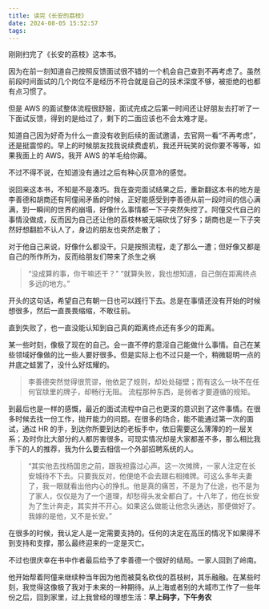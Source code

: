 ```yaml
---
title: 读完《长安的荔枝》
date: 2024-08-05 15:52:57
tags:
---
```


刚刚扫完了《长安的荔枝》这本书。

因为在前一刻知道自己按照反馈面试很不错的一个机会自己查到不再考虑了。虽然前段时间面试的几个岗位不是经历不符合就是自己的技术深度不够，被拒绝的也都有点习惯了。

但是 AWS 的面试整体流程很舒服，面试完成之后第一时间还让好朋友去打听了一下面试反馈，得到的是给过了，剩下的二面应该也不会太难才是。

知道自己因为好奇为什么一直没有收到后续的面试邀请，去官网一看“不再考虑”，还是挺震惊的。早上的时候朋友找我说续费虚机，我还开玩笑的说你要不等等，如果我面上的 AWS，我开 AWS 的羊毛给你薅。

不过不得不说，在知道没有通过之后有种心灰意冷的感觉。

说回来这本书，不知是不是凑巧。我在查完面试结果之后，重新翻这本书的地方是李善德和胡商还有阿僮闹矛盾的时候，正好能感受到李善德从前一段时间的信心满满，到一瞬间的世界的崩塌，好像什么事情都一下子突然失控了。阿僮交代自己的事情没做成，反而因为自己还让他的荔枝林被无端砍伐了好多；胡商也是一下子突然好想翻脸不认人了，身边的朋友也突然走散了；

对于他自己来说，好像什么都没干。只是按照流程，走了那么一遭；但好像又都是自己的所作所为，反而给朋友们带来了杀生之祸

> “没成算的事，你干嘛还干？”
> “就算失败，我也想知道，自己倒在距离终点多远的地方。”

开头的这句话，希望自己有朝一日也可以践行下去。总是在事情还没有开始的时候想很多，然后一直畏畏缩缩，不敢往前。

直到失败了，也一直没能认知到自己真的距离终点还有多少的距离。

某一些时刻，像极了现在的自己。会一直不停的意淫自己能做什么事情。自己在某些领域好像做的比一些人要好很多。但是实际上也不过只是一个，稍微聪明一点的井底之蛙罢了，没什么好炫耀的。

> 李善德突然觉得很荒谬，他依足了规则，却处处碰壁；而有这么一块不在任何官牍里的牌子，却畅行无阻。
> 流程那种东西，是弱者才要遵循的规矩。

到最后也是一样的感慨，最近的面试流程中自己也更深的意识到了这件事情。在很多时候去找一份工作，抛开能力的问题。在很多的场合，能不能通过第一次的面试，通过 HR 的手，到达你所要到达的老板手中，依旧需要这么薄薄的的一层关系；及时你比大部分的人都厉害很多。可现实情况却是大家都差不多，那么相比我手下的人的推荐，我为什么要去相信一个外部招聘系统的人。

> “其实他去找杨国忠之前，跟我袒露过心声。这一次摊牌，一家人注定在长安城待不下去。只要我反对，他便绝不会去跟右相摊牌。可这么多年夫妻了，我一眼就看出他内心的挣扎。他是真的痛苦，不是为了仕途，也不是为了家人，仅仅是为了一个道理，却愁得头发全都白了。十八年了，他在长安为了生计奔走，其实并不开心。如果这么做能让他念头通达，那便做好了。我嫁的是他，又不是长安。”

在很多的时候，我认定人是一定需要支持的。任何的决定在高压的情况下如果得不到支持和支撑，那么最终迎来的一定是灭亡。

不过也很庆幸在书中作者最后给予了李善德一个很好的结局。一家人回到了岭南。

他开始帮着阿僮来继续种当年因为他而被莫名砍伐的荔枝树，其乐融融。在某些时刻，我觉得这像极了我对于未来的一种期待。从上海或者别的大城市工作了一些年份之后，回到家里，过上我曾经的理想生活：**早上码字，下午务农**
